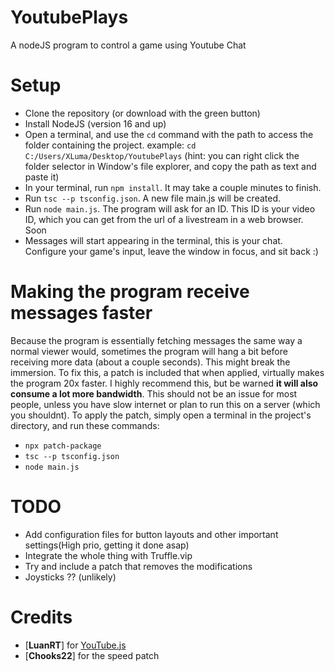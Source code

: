 # YoutubePlays
A nodeJS program to control a game using Youtube Chat

# Setup
- Clone the repository (or download with the green button)
- Install NodeJS (version 16 and up)
- Open a terminal, and use the `cd` command with the path to access the folder containing the project. example: `cd C:/Users/XLuma/Desktop/YoutubePlays` (hint: you can right click the folder selector in Window's file explorer, and copy the path as text and paste it)
- In your terminal, run `npm install`. It may take a couple minutes to finish.
- Run `tsc --p tsconfig.json`. A new file main.js will be created.
- Run `node main.js`. The program will ask for an ID. This ID is your video ID, which you can get from the url of a livestream in a web browser. Soon
- Messages will start appearing in the terminal, this is your chat. Configure your game's input, leave the window in focus, and sit back :)

# Making the program receive messages faster
Because the program is essentially fetching messages the same way a normal viewer would, sometimes the program will hang a bit before receiving more data (about a couple seconds). This might break the immersion. To fix this, a patch is included that when applied, virtually makes the program 20x faster. I highly recommend this, but be warned **it will also consume a lot more bandwidth**. This should not be an issue for most people, unless you have slow internet or plan to run this on a server (which you shouldnt). To apply the patch, simply open a terminal in the project's directory, and run these commands:
- `npx patch-package`
- `tsc --p tsconfig.json`
- `node main.js`

# TODO
- Add configuration files for button layouts and other important settings(High prio, getting it done asap)
- Integrate the whole thing with Truffle.vip
- Try and include a patch that removes the modifications
- Joysticks ?? (unlikely)

# Credits
* [**LuanRT**] for [YouTube.js]
* [**Chooks22**] for the speed patch

[YouTube.js]: https://github.com/LuanRT/YouTube.js
